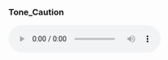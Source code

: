 <h3>Tone_Caution</h3>
<audio controls loop controlsList="nodownload">
  <source src="TONE_Caution_Artemis.mp3" type="audio/mpeg">
